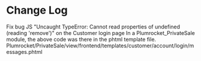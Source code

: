 # Change Log
Fix bug JS "Uncaught TypeError: Cannot read properties of undefined (reading 'remove')" on the Customer login page
In a Plumrocket_PrivateSale module, the above code was there in the phtml template file.
Plumrocket/PrivateSale/view/frontend/templates/customer/account/login/messages.phtml

